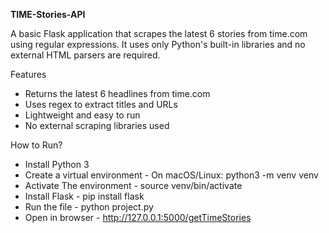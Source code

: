 **TIME-Stories-API**

A basic Flask application that scrapes the latest 6 stories from time.com using regular expressions. It uses only Python's built-in libraries and no external HTML parsers are required.

Features
- Returns the latest 6 headlines from time.com
- Uses regex to extract titles and URLs
- Lightweight and easy to run
- No external scraping libraries used

How to Run?
- Install Python 3 
- Create a virtual environment -
On macOS/Linux:
python3 -m venv venv
- Activate The environment -
source venv/bin/activate
- Install Flask -
pip install flask
- Run the file -
python project.py
- Open in browser -
http://127.0.0.1:5000/getTimeStories
